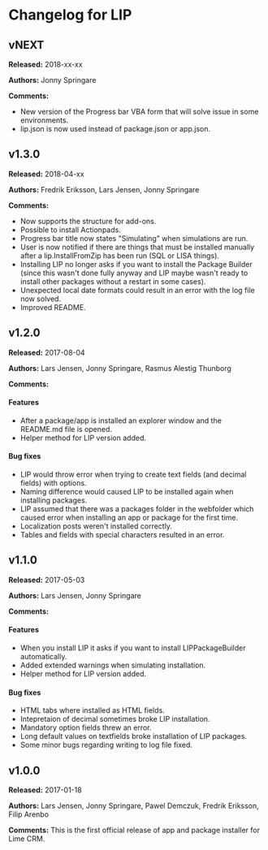 # Changelog for LIP

## vNEXT
**Released:** 2018-xx-xx

**Authors:** Jonny Springare

**Comments:** 

* New version of the Progress bar VBA form that will solve issue in some environments.
* lip.json is now used instead of package.json or app.json.


## v1.3.0
**Released:** 2018-04-xx

**Authors:** Fredrik Eriksson, Lars Jensen, Jonny Springare

**Comments:** 

* Now supports the structure for add-ons.
* Possible to install Actionpads.
* Progress bar title now states "Simulating" when simulations are run.
* User is now notified if there are things that must be installed manually after a lip.InstallFromZip has been run (SQL or LISA things).
* Installing LIP no longer asks if you want to install the Package Builder (since this wasn't done fully anyway and LIP maybe wasn't ready to install other packages without a restart in some cases).
* Unexpected local date formats could result in an error with the log file now solved.
* Improved README.


## v1.2.0
**Released:** 2017-08-04

**Authors:** Lars Jensen, Jonny Springare, Rasmus Alestig Thunborg

**Comments:** 

#### Features

* After a package/app is installed an explorer window and the README.md file is opened.
* Helper method for LIP version added.

#### Bug fixes

* LIP would throw error when trying to create text fields (and decimal fields) with options.
* Naming difference would caused LIP to be installed again when installing packages.
* LIP assumed that there was a packages folder in the webfolder which caused error when installing an app or package for the first time.
* Localization posts weren't installed correctly.
* Tables and fields with special characters resulted in an error.


## v1.1.0
**Released:** 2017-05-03

**Authors:** Lars Jensen, Jonny Springare

**Comments:**

#### Features

* When you install LIP it asks if you want to install LIPPackageBuilder automatically.
* Added extended warnings when simulating installation.
* Helper method for LIP version added.

#### Bug fixes

* HTML tabs where installed as HTML fields.
* Intepretaion of decimal sometimes broke LIP installation.
* Mandatory option fields threw an error.
* Long default values on textfields broke installation of LIP packages.
* Some minor bugs regarding writing to log file fixed.


## v1.0.0
**Released:** 2017-01-18

**Authors:** Lars Jensen, Jonny Springare, Pawel Demczuk, Fredrik Eriksson, Filip Arenbo

**Comments:** This is the first official release of app and package installer for Lime CRM.
